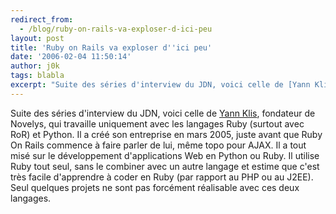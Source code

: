 ```yaml
---
redirect_from:
  - /blog/ruby-on-rails-va-exploser-d-ici-peu
layout: post
title: 'Ruby on Rails va exploser d''ici peu'
date: '2006-02-04 11:50:14'
author: j0k
tags: blabla
excerpt: "Suite des séries d'interview du JDN, voici celle de [Yann Klis](http://developpeur.journaldunet.com/itws/060202-itw-novelys-klis.shtml), fondateur de Novelys, qui travaille uniquement avec les langages Ruby (surtout avec RoR) et Python.     \nIl a créé son entreprise en mars 2005, juste avant que Ruby On Rails commence à faire parler de lui, même topo pour      …"
---
```


Suite des séries d'interview du JDN, voici celle de [Yann Klis](http://developpeur.journaldunet.com/itws/060202-itw-novelys-klis.shtml), fondateur de Novelys, qui travaille uniquement avec les langages Ruby (surtout avec RoR) et Python.
Il a créé son entreprise en mars 2005, juste avant que Ruby On Rails commence à faire parler de lui, même topo pour AJAX. Il a tout misé sur le développement d'applications Web en Python ou Ruby. Il utilise Ruby tout seul, sans le combiner avec un autre langage et estime que c'est très facile d'apprendre à coder en Ruby (par rapport au PHP ou au J2EE).   Seul quelques projets ne sont pas forcément réalisable avec ces deux langages.
